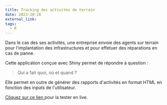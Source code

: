 ```yaml
---
title: Tracking des activités de terrain
date: 2023-10-26
external_link: 
tags:
  - R
---
```


Dans le cas des ses activités, une entreprise envoie des agents sur terrain pour l'implantation des infrastructures et pour effetuer des réparations en cas de panne.

Cette application conçue avec Shiny permet de répondre à question : 

> Qui a fait quoi, où et quand ?

Elle permet en outre de générer des rapports d'activités en format HTML en fonction des inputs de l'utilisateur.

[Cliquez sur ce lien ]() pour la tester en live.

<!--more-->
